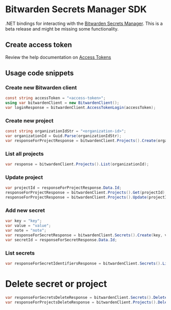 # Bitwarden Secrets Manager SDK

.NET bindings for interacting with the [Bitwarden Secrets Manager]. This is a beta release and might be missing some functionality.

## Create access token

Review the help documentation on [Access Tokens]

## Usage code snippets

### Create new Bitwarden client

```csharp
const string accessToken = "<access-token>";
using var bitwardenClient = new BitwardenClient();
var loginResponse = bitwardenClient.AccessTokenLogin(accessToken);
```

### Create new project

```csharp
const string organizationIdStr = "<organization-id>";
var organizationId = Guid.Parse(organizationIdStr);
var responseForProjectResponse = bitwardenClient.Projects().Create(organizationId, "TestProject");
```

### List all projects

```csharp
var response = bitwardenClient.Projects().List(organizationId);
```

### Update project

```csharp
var projectId = responseForProjectResponse.Data.Id;
responseForProjectResponse = bitwardenClient.Projects().Get(projectId);
responseForProjectResponse = bitwardenClient.Projects().Update(projectId, organizationId, "TestProjectUpdated");
```

### Add new secret

```csharp
var key = "key";
var value = "value";
var note = "note";
var responseForSecretResponse = bitwardenClient.Secrets().Create(key, value, note, organizationId, new Guid[]{projectId});
var secretId = responseForSecretResponse.Data.Id;
```

### List secrets

```csharp
var responseForSecretIdentifiersResponse = bitwardenClient.Secrets().List(organizationId);
```

# Delete secret or project

```csharp
var responseForSecretsDeleteResponse = bitwardenClient.Secrets().Delete(new Guid[]{secretId});
var responseForProjectsDeleteResponse = bitwardenClient.Projects().Delete(new Guid[]{projectId});
```

[Access Tokens]: https://bitwarden.com/help/access-tokens/
[Bitwarden Secrets Manager]: https://bitwarden.com/products/secrets-manager/
